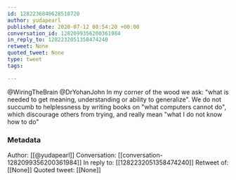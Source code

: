 ```yaml
---
id: 1282236840628510720
author: yudapearl
published_date: 2020-07-12 08:54:20 +00:00
conversation_id: 1282099356200361984
in_reply_to: 1282232051358474240
retweet: None
quoted_tweet: None
type: tweet
tags:

---
```


@WiringTheBrain @DrYohanJohn In my corner of the wood we ask: "what is needed to get meaning, understanding or ability to generalize". We do not succumb to helplessness by writing books on "what computers cannot do", which discourage others from trying, and really mean "what I do not know how to do"

### Metadata

Author: [[@yudapearl]]
Conversation: [[conversation-1282099356200361984]]
In reply to: [[1282232051358474240]]
Retweet of: [[None]]
Quoted tweet: [[None]]
